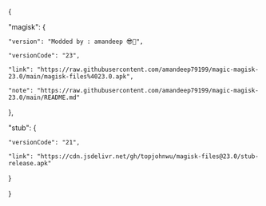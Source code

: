 











{


  "magisk": {

    "version": "Modded by : amandeep 😎💪",

    "versionCode": "23",

    "link": "https://raw.githubusercontent.com/amandeep79199/magic-magisk-23.0/main/magisk-files%4023.0.apk",

    "note": "https://raw.githubusercontent.com/amandeep79199/magic-magisk-23.0/main/README.md"

  },

  "stub": {

    "versionCode": "21",

    "link": "https://cdn.jsdelivr.net/gh/topjohnwu/magisk-files@23.0/stub-release.apk"

  }

}

























